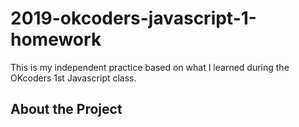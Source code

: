 # 2019-okcoders-javascript-1-homework

This is my independent practice based on what I learned during the OKcoders 1st Javascript class.

## About the Project


